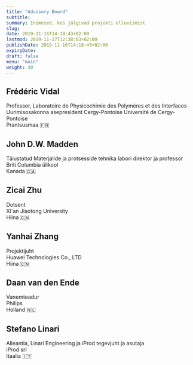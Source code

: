 ```yaml
---
title: "Advisory Board"
subtitle:
summary: Inimesed, kes jälgivad projekti elluviimist
slug:
date: 2019-11-16T14:18:43+02:00
lastmod: 2019-11-17T12:38:03+02:00
publishDate: 2019-11-16T14:18:43+02:00
expiryDate: 
draft: false
menu: "main"
weight: 30
---
```


## Frédéric Vidal

Professor, Laboratoire de Physicochimie des Polymères et des Interfaces\
Uurimisosakonna asepresident Cergy-Pontoise Université de Cergy-Pontoise\
Prantsusmaa 🇫🇷

## John D.W. Madden

Täiustatud Materjalide ja protsesside tehnika labori direktor ja professor\
Briti Columbia ülikool\
Kanada 🇨🇦

## Zicai Zhu

Dotsent\
Xi´an Jiaotong University\
Hiina 🇨🇳

## Yanhai Zhang

Projektijuht\
Huawei Technologies Co., LTD\
Hiina 🇨🇳

## Daan van den Ende

Vanemteadur\
Philips\
Holland 🇳🇱

## Stefano Linari

Alleantia, Linari Engineering ja iProd tegevjuht ja asutaja\
iProd srl\
Itaalia 🇮🇹
